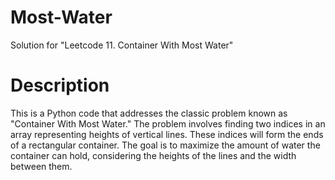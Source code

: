 # Most-Water
Solution for "Leetcode 11. Container With Most Water"

# Description

This is a Python code that addresses the classic problem known as "Container With Most Water." The problem involves finding two indices in an array representing heights of vertical lines. These indices will form the ends of a rectangular container. The goal is to maximize the amount of water the container can hold, considering the heights of the lines and the width between them.


